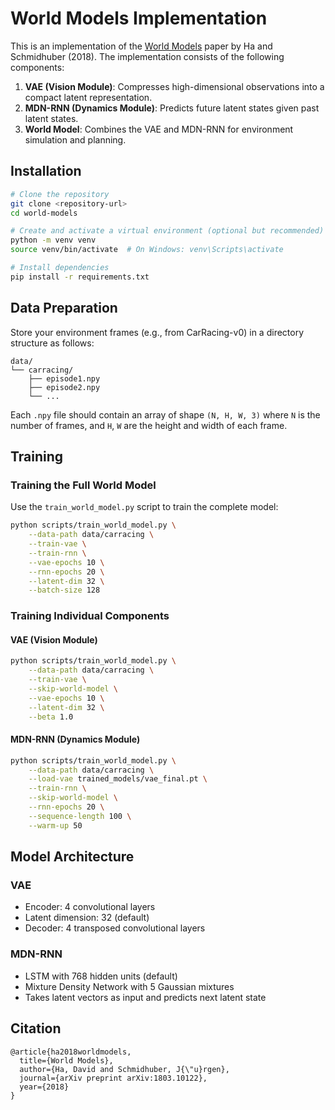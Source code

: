 # World Models Implementation

This is an implementation of the [World Models](https://worldmodels.github.io/) paper by Ha and Schmidhuber (2018). The implementation consists of the following components:

1. **VAE (Vision Module)**: Compresses high-dimensional observations into a compact latent representation.
2. **MDN-RNN (Dynamics Module)**: Predicts future latent states given past latent states.
3. **World Model**: Combines the VAE and MDN-RNN for environment simulation and planning.

## Installation

```bash
# Clone the repository
git clone <repository-url>
cd world-models

# Create and activate a virtual environment (optional but recommended)
python -m venv venv
source venv/bin/activate  # On Windows: venv\Scripts\activate

# Install dependencies
pip install -r requirements.txt
```

## Data Preparation

Store your environment frames (e.g., from CarRacing-v0) in a directory structure as follows:

```
data/
└── carracing/
    ├── episode1.npy
    ├── episode2.npy
    └── ...
```

Each `.npy` file should contain an array of shape `(N, H, W, 3)` where `N` is the number of frames, and `H`, `W` are the height and width of each frame.

## Training

### Training the Full World Model

Use the `train_world_model.py` script to train the complete model:

```bash
python scripts/train_world_model.py \
    --data-path data/carracing \
    --train-vae \
    --train-rnn \
    --vae-epochs 10 \
    --rnn-epochs 20 \
    --latent-dim 32 \
    --batch-size 128
```

### Training Individual Components

#### VAE (Vision Module)

```bash
python scripts/train_world_model.py \
    --data-path data/carracing \
    --train-vae \
    --skip-world-model \
    --vae-epochs 10 \
    --latent-dim 32 \
    --beta 1.0
```

#### MDN-RNN (Dynamics Module)

```bash
python scripts/train_world_model.py \
    --data-path data/carracing \
    --load-vae trained_models/vae_final.pt \
    --train-rnn \
    --skip-world-model \
    --rnn-epochs 20 \
    --sequence-length 100 \
    --warm-up 50
```

## Model Architecture

### VAE
- Encoder: 4 convolutional layers
- Latent dimension: 32 (default)
- Decoder: 4 transposed convolutional layers

### MDN-RNN
- LSTM with 768 hidden units (default)
- Mixture Density Network with 5 Gaussian mixtures
- Takes latent vectors as input and predicts next latent state

## Citation

```
@article{ha2018worldmodels,
  title={World Models},
  author={Ha, David and Schmidhuber, J{\"u}rgen},
  journal={arXiv preprint arXiv:1803.10122},
  year={2018}
}
```
